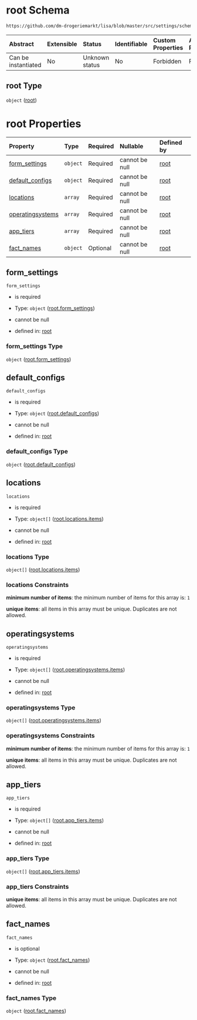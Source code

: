 # root Schema

```txt
https://github.com/dm-drogeriemarkt/lisa/blob/master/src/settings/schema.json
```



| Abstract            | Extensible | Status         | Identifiable | Custom Properties | Additional Properties | Access Restrictions | Defined In                                                                             |
| :------------------ | :--------- | :------------- | :----------- | :---------------- | :-------------------- | :------------------ | :------------------------------------------------------------------------------------- |
| Can be instantiated | No         | Unknown status | No           | Forbidden         | Forbidden             | none                | [settings.schema.json](../../src/settings/settings.schema.json "open original schema") |

## root Type

`object` ([root](settings.md))

# root Properties

| Property                              | Type     | Required | Nullable       | Defined by                                                                                                                                                       |
| :------------------------------------ | :------- | :------- | :------------- | :--------------------------------------------------------------------------------------------------------------------------------------------------------------- |
| [form_settings](#form_settings)       | `object` | Required | cannot be null | [root](settings-properties-rootform_settings.md "https://github.com/dm-drogeriemarkt/lisa/blob/master/src/settings/schema.json#/properties/form_settings")       |
| [default_configs](#default_configs)   | `object` | Required | cannot be null | [root](settings-properties-rootdefault_configs.md "https://github.com/dm-drogeriemarkt/lisa/blob/master/src/settings/schema.json#/properties/default_configs")   |
| [locations](#locations)               | `array`  | Required | cannot be null | [root](settings-properties-rootlocations.md "https://github.com/dm-drogeriemarkt/lisa/blob/master/src/settings/schema.json#/properties/locations")               |
| [operatingsystems](#operatingsystems) | `array`  | Required | cannot be null | [root](settings-properties-rootoperatingsystems.md "https://github.com/dm-drogeriemarkt/lisa/blob/master/src/settings/schema.json#/properties/operatingsystems") |
| [app_tiers](#app_tiers)               | `array`  | Required | cannot be null | [root](settings-properties-rootapp_tiers.md "https://github.com/dm-drogeriemarkt/lisa/blob/master/src/settings/schema.json#/properties/app_tiers")               |
| [fact_names](#fact_names)             | `object` | Optional | cannot be null | [root](settings-properties-rootfact_names.md "https://github.com/dm-drogeriemarkt/lisa/blob/master/src/settings/schema.json#/properties/fact_names")             |

## form_settings



`form_settings`

*   is required

*   Type: `object` ([root.form_settings](settings-properties-rootform_settings.md))

*   cannot be null

*   defined in: [root](settings-properties-rootform_settings.md "https://github.com/dm-drogeriemarkt/lisa/blob/master/src/settings/schema.json#/properties/form_settings")

### form_settings Type

`object` ([root.form_settings](settings-properties-rootform_settings.md))

## default_configs



`default_configs`

*   is required

*   Type: `object` ([root.default_configs](settings-properties-rootdefault_configs.md))

*   cannot be null

*   defined in: [root](settings-properties-rootdefault_configs.md "https://github.com/dm-drogeriemarkt/lisa/blob/master/src/settings/schema.json#/properties/default_configs")

### default_configs Type

`object` ([root.default_configs](settings-properties-rootdefault_configs.md))

## locations



`locations`

*   is required

*   Type: `object[]` ([root.locations.items](settings-properties-rootlocations-rootlocationsitems.md))

*   cannot be null

*   defined in: [root](settings-properties-rootlocations.md "https://github.com/dm-drogeriemarkt/lisa/blob/master/src/settings/schema.json#/properties/locations")

### locations Type

`object[]` ([root.locations.items](settings-properties-rootlocations-rootlocationsitems.md))

### locations Constraints

**minimum number of items**: the minimum number of items for this array is: `1`

**unique items**: all items in this array must be unique. Duplicates are not allowed.

## operatingsystems



`operatingsystems`

*   is required

*   Type: `object[]` ([root.operatingsystems.items](settings-properties-rootoperatingsystems-rootoperatingsystemsitems.md))

*   cannot be null

*   defined in: [root](settings-properties-rootoperatingsystems.md "https://github.com/dm-drogeriemarkt/lisa/blob/master/src/settings/schema.json#/properties/operatingsystems")

### operatingsystems Type

`object[]` ([root.operatingsystems.items](settings-properties-rootoperatingsystems-rootoperatingsystemsitems.md))

### operatingsystems Constraints

**minimum number of items**: the minimum number of items for this array is: `1`

**unique items**: all items in this array must be unique. Duplicates are not allowed.

## app_tiers



`app_tiers`

*   is required

*   Type: `object[]` ([root.app_tiers.items](settings-properties-rootapp_tiers-rootapp_tiersitems.md))

*   cannot be null

*   defined in: [root](settings-properties-rootapp_tiers.md "https://github.com/dm-drogeriemarkt/lisa/blob/master/src/settings/schema.json#/properties/app_tiers")

### app_tiers Type

`object[]` ([root.app_tiers.items](settings-properties-rootapp_tiers-rootapp_tiersitems.md))

### app_tiers Constraints

**unique items**: all items in this array must be unique. Duplicates are not allowed.

## fact_names



`fact_names`

*   is optional

*   Type: `object` ([root.fact_names](settings-properties-rootfact_names.md))

*   cannot be null

*   defined in: [root](settings-properties-rootfact_names.md "https://github.com/dm-drogeriemarkt/lisa/blob/master/src/settings/schema.json#/properties/fact_names")

### fact_names Type

`object` ([root.fact_names](settings-properties-rootfact_names.md))
